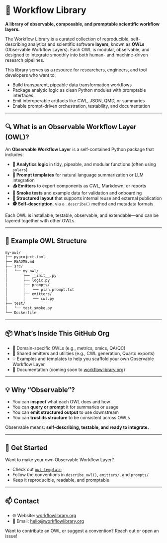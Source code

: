 # 🦉 Workflow Library

**A library of observable, composable, and promptable scientific workflow layers.**

The Workflow Library is a curated collection of reproducible, self-describing analytics and scientific software **layers**, known as **OWLs** (Observable Workflow Layers). Each OWL is modular, observable, and designed to integrate smoothly into both human- and machine-driven research pipelines.

This library serves as a resource for researchers, engineers, and tool developers who want to:

* Build transparent, pipeable data transformation workflows
* Package analytic logic as clean Python modules with promptable interfaces
* Emit interoperable artifacts like CWL, JSON, QMD, or summaries
* Enable prompt-driven orchestration, testability, and documentation

---

## 🔍 What is an Observable Workflow Layer (OWL)?

An **Observable Workflow Layer** is a self-contained Python package that includes:

* **🧠 Analytics logic** in tidy, pipeable, and modular functions (often using `polars`)
* **📜 Prompt templates** for natural language summarization or LLM integration
* **📤 Emitters** to export components as CWL, Markdown, or reports
* **🧪 Smoke tests** and example data for validation and onboarding
* **🧱 Structured layout** that supports internal reuse and external publication
* **🕵️ Self-description**, via a `.describe()` method and metadata formats

Each OWL is installable, testable, observable, and extendable—and can be layered together with other OWLs.

---

## 📁 Example OWL Structure

```bash
my-owl/
├── pyproject.toml
├── README.md
├── src/
│   └── my_owl/
│       ├── __init__.py
│       ├── logic.py
│       ├── prompts/
│       │   └── plan.prompt.txt
│       ├── emitters/
│       │   └── cwl.py
├── test/
│   └── test_smoke.py
└── Dockerfile
```

---

## 📦 What’s Inside This GitHub Org

* 🔬 Domain-specific OWLs (e.g., metrics, omics, QA/QC)
* 🧰 Shared emitters and utilities (e.g., CWL generation, Quarto exports)
* 💡 Examples and templates to help you scaffold your own Observable Workflow Layer
* 📖 Documentation (coming soon to [workflowlibrary.org](https://workflowlibrary.org))

---

## 💡 Why “Observable”?

* You can **inspect** what each OWL does and how
* You can **query or prompt** it for summaries or usage
* You can **emit structured output** to use downstream
* You can **trust its structure** to be consistent across OWLs

Observable means: **self-describing, testable, and ready to integrate.**

---

## 🚀 Get Started

Want to make your own Observable Workflow Layer?

* Check out [`owl-template`](https://github.com/workflow-library/owl-template)
* Follow the conventions in `describe_owl()`, `emitters/`, and `prompts/`
* Keep it reproducible, readable, and promptable

---

## 📫 Contact

* 🌐 Website: [workflowlibrary.org](https://workflowlibrary.org)
* 📧 Email: [hello@workflowlibrary.org](mailto:hello@workflowlibrary.org)

Want to contribute an OWL or suggest a convention? Reach out or open an issue!
